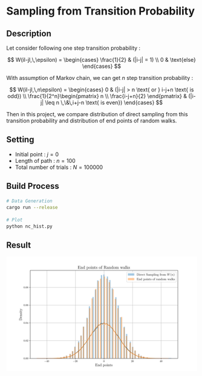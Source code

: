 # Sampling from Transition Probability

## Description

Let consider following one step transition probability :

$$
W(il-jl,\,\epsilon) = \begin{cases}
\frac{1}{2} & (|i-j| = 1) \\
0 & \text{else}
\end{cases}
$$

With assumption of Markov chain, we can get $n$ step transition probability :

$$
W(il-jl,\,n\epsilon) = \begin{cases}
0 & (|i-j| > n \text{ or } i-j+n \text{ is odd}) \\
\frac{1}{2^n}\begin{pmatrix}
n \\
\frac{i-j+n}{2}
\end{pmatrix} & (|i-j| \leq n \,\&\,i+j-n \text{ is even})
\end{cases}
$$

Then in this project, we compare distribution of direct sampling from this transition probability and distribution of end points of random walks.

## Setting

* Initial point : $j=0$
* Length of path : $n=100$
* Total number of trials : $N = 100000$

## Build Process

```sh
# Data Generation
cargo run --release

# Plot
python nc_hist.py
```

## Result

![](./hist.png)
